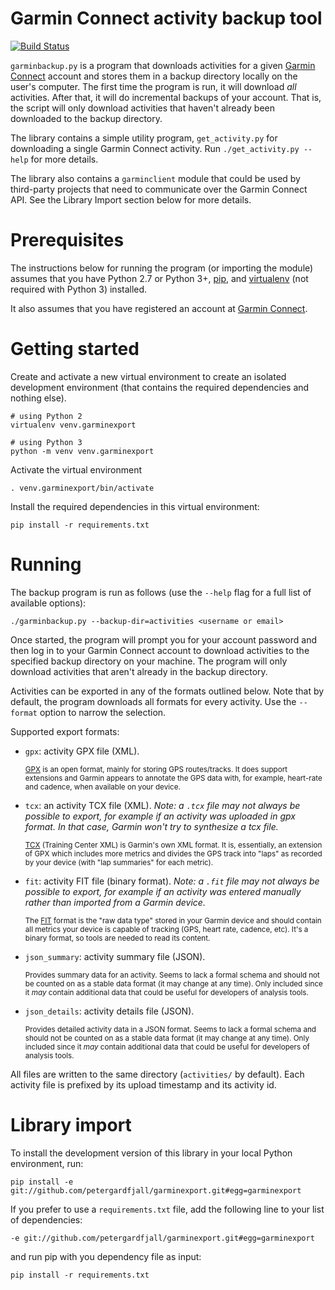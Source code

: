 Garmin Connect activity backup tool
===================================

[![Build Status](https://travis-ci.org/petergardfjall/garminexport.svg?branch=master)](https://travis-ci.org/petergardfjall/garminexport)

``garminbackup.py`` is a program that downloads activities for a
given [Garmin Connect](http://connect.garmin.com/) account and stores
them in a backup directory locally on the user's computer. The first time
the program is run, it will download *all* activities. After that, it will
do incremental backups of your account. That is, the script will only download
activities that haven't already been downloaded to the backup directory.

The library contains a simple utility program, ``get_activity.py`` for
downloading a single Garmin Connect activity. Run ``./get_activity.py --help``
for more details.

The library also contains a ``garminclient`` module that could be used by third-party
projects that need to communicate over the Garmin Connect API. See the
Library Import section below for more details.


Prerequisites
=============
The instructions below for running the program (or importing the module)
assumes that you have Python 2.7 or Python 3+,
[pip](http://pip.readthedocs.org/en/latest/installing.html), and
[virtualenv](http://virtualenv.readthedocs.org/en/latest/virtualenv.html#installation)
(not required with Python 3) installed.

It also assumes that you have registered an account at
[Garmin Connect](http://connect.garmin.com/).


Getting started
===============
Create and activate a new virtual environment to create an isolated development
environment (that contains the required dependencies and nothing else).

    # using Python 2
    virtualenv venv.garminexport

    # using Python 3
    python -m venv venv.garminexport

Activate the virtual environment

    . venv.garminexport/bin/activate

Install the required dependencies in this virtual environment:

    pip install -r requirements.txt



Running
=======
The backup program is run as follows (use the ``--help`` flag for a full list
of available options):

    ./garminbackup.py --backup-dir=activities <username or email>

Once started, the program will prompt you for your account password and then
log in to your Garmin Connect account to download activities to the specified
backup directory on your machine. The program will only download activities
that aren't already in the backup directory.

Activities can be exported in any of the formats outlined below. Note that
by default, the program downloads all formats for every activity. Use the
``--format`` option to narrow the selection.

Supported export formats:


  -   ``gpx``: activity GPX file (XML).

      <sub>[GPX](https://en.wikipedia.org/wiki/GPS_Exchange_Format) is an open
      format, mainly for storing GPS routes/tracks. It does support extensions
      and Garmin appears to annotate the GPS data with, for example, heart-rate
      and cadence, when available on your device.</sub>

  -   ``tcx``: an activity TCX file (XML).
      *Note: a ``.tcx`` file may not always be possible to export, for example
      if an activity was uploaded in gpx format. In that case, Garmin won't try
      to synthesize a tcx file.*

      <sub>[TCX](https://en.wikipedia.org/wiki/Training_Center_XML) (Training
      Center XML) is Garmin's own XML format. It is, essentially, an extension
      of GPX which includes more metrics and divides the GPS track into "laps"
      as recorded by your device (with "lap summaries" for each metric).</sub>

  -   ``fit``: activity FIT file (binary format).
      *Note: a ``.fit`` file may not always be possible to export, for example
      if an activity was entered manually rather than imported from a Garmin device.*

      <sub>The [FIT](https://www.thisisant.com/resources/fit/) format is the
      "raw data type" stored in your Garmin device and should contain all
      metrics your device is capable of tracking (GPS, heart rate, cadence,
      etc). It's a binary format, so tools are needed to read its content.</sub>

  -   ``json_summary``: activity summary file (JSON).

      <sub>Provides summary data for an activity. Seems to lack a formal schema
      and should not be counted on as a stable data format (it may change at any
      time). Only included since it *may* contain additional data that could be
      useful for developers of analysis tools.</sub>

  -   ``json_details``: activity details file (JSON).

      <sub>Provides detailed activity data in a JSON format. Seems to lack a
      formal schema and should not be counted on as a stable data format (it may
      change at any time). Only included since it *may* contain additional data
      that could be useful for developers of analysis tools.</sub>

All files are written to the same directory (``activities/`` by default).
Each activity file is prefixed by its upload timestamp and its activity id.



Library import
==============
To install the development version of this library in your local Python
environment, run:

  `pip install -e git://github.com/petergardfjall/garminexport.git#egg=garminexport`

If you prefer to use a `requirements.txt` file, add the following line
to your list of dependencies:

  `-e git://github.com/petergardfjall/garminexport.git#egg=garminexport`

and run pip with you dependency file as input:

  `pip install -r requirements.txt`

